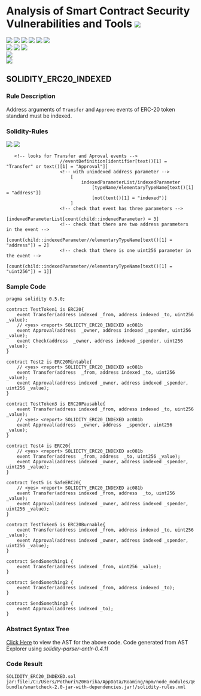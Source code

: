 # Analysis of Smart Contract Security Vulnerabilities and Tools ![](https://img.shields.io/badge/-Live-brightgreen)
![](https://img.shields.io/badge/Batch-UG21CYS-lightgreen) ![](https://img.shields.io/badge/Batch-PG21CYS-green) ![](https://img.shields.io/badge/Batch-UG22CYS-lightgreen) ![](https://img.shields.io/badge/Batch-PG21CYS-green) ![](https://img.shields.io/badge/Batch-PhD-darkgreen) ![](https://img.shields.io/badge/-B_RIG-darkgreen)<br/>   ![](https://img.shields.io/badge/BlockchainCourse-21CY712-green)  ![](https://img.shields.io/badge/-M.Tech_Dissertation-blue) ![](https://img.shields.io/badge/Focus-Smart_Contract_Security-yellow) <br/>
![](https://img.shields.io/badge/Blockchain-Ethereum-blue)   <br/> 
![](https://img.shields.io/badge/Language-Solidity-blue)

## SOLIDITY_ERC20_INDEXED
### Rule Description
Address arguments of <code>Transfer</code> and <code>Approve</code> events of ERC-20 token standard must be indexed.
### Solidity-Rules

![](https://img.shields.io/badge/Pattern_ID-ac081b-gold) ![](https://img.shields.io/badge/Severity-1-brown) 

```
   <!-- looks for Transfer and Aproval events -->
                    //eventDefinition[identifier[text()[1] = "Transfer" or text()[1] = "Approval"]]
                    <!-- with unindexed address parameter -->
                        [
                            indexedParameterList/indexedParameter
                                [typeName/elementaryTypeName[text()[1] = "address"]]
                                [not(text()[1] = "indexed")]
                        ]
                    <!-- check that event has three parameters -->
                        [indexedParameterList[count(child::indexedParameter) = 3]
                    <!-- check that there are two address parameters in the event -->
                        [count(child::indexedParameter//elementaryTypeName[text()[1] = "address"]) = 2]
                    <!-- check that there is one uint256 parameter in the event -->
                        [count(child::indexedParameter//elementaryTypeName[text()[1] = "uint256"]) = 1]]
```

### Sample Code

```
pragma solidity 0.5.0;

contract TestToken1 is ERC20{
    event Transfer(address indexed _from, address indexed _to, uint256 _value);
    // <yes> <report> SOLIDITY_ERC20_INDEXED ac081b
    event Approval(address  _owner, address indexed _spender, uint256 _value);
    event Check(address  _owner, address indexed _spender, uint256 _value);
}

contract Test2 is ERC20Mintable{
    // <yes> <report> SOLIDITY_ERC20_INDEXED ac081b
    event Transfer(address  _from, address indexed _to, uint256 _value);
    event Approval(address indexed _owner, address indexed _spender, uint256 _value);
}

contract TestToken3 is ERC20Pausable{
    event Transfer(address indexed _from, address indexed _to, uint256 _value);
    // <yes> <report> SOLIDITY_ERC20_INDEXED ac081b
    event Approval(address  _owner, address  _spender, uint256 _value);
}

contract Test4 is ERC20{
    // <yes> <report> SOLIDITY_ERC20_INDEXED ac081b
    event Transfer(address  _from, address  _to, uint256 _value);
    event Approval(address indexed _owner, address indexed _spender, uint256 _value);
}

contract Test5 is SafeERC20{
    // <yes> <report> SOLIDITY_ERC20_INDEXED ac081b
    event Transfer(address indexed _from, address  _to, uint256 _value);
    event Approval(address indexed _owner, address indexed _spender, uint256 _value);
}

contract TestToken5 is ERC20Burnable{
    event Transfer(address indexed _from, address indexed _to, uint256 _value);
    event Approval(address indexed _owner, address indexed _spender, uint256 _value);
}

contract SendSomething1 {
    event Transfer(address indexed _from, uint256 _value);
}

contract SendSomething2 {
    event Transfer(address indexed _from, address indexed _to);
}

contract SendSomething3 {
    event Approval(address indexed _to);
}
```
### Abstract Syntax Tree 

[Click Here](https://astexplorer.net/#/gist/f2cd522a64f8c8eb19d141be205e610c/84d860b1ebf4d19786f3f0698c2b89ce28c69700) to view the AST for the above code. Code generated from AST Explorer using _solidity-parser-antlr-0.4.11_

### Code Result

```
SOLIDITY_ERC20_INDEXED.sol
jar:file:/C:/Users/Pothuri%20Harika/AppData/Roaming/npm/node_modules/@smartdec/smartcheck/jdeploy-bundle/smartcheck-2.0-jar-with-dependencies.jar!/solidity-rules.xml
```
